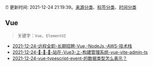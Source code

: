 :alarm_clock: 更新时间: 2021-12-24 21:19:39。[来源分类](../README.md)、[标签分类](../TAGS.md)、[时间分类](../TIMELINE.md)

## Vue


> 关键字：`Vue`、`ElementUI`



- [2021-12-24-远程全职-长期招聘-Vue,-NodeJs,-AWS-技术栈](https://www.v2ex.com/t/824341) 
- [2021-12-24-🎅-🎅-🎅-站在-Vue3-上-构建管理系统-vue-vite-admin-ts](https://www.v2ex.com/t/824308) 
- [2021-12-24-vue-typescript-event-的数据类型怎么表示？](https://www.v2ex.com/t/824302) 